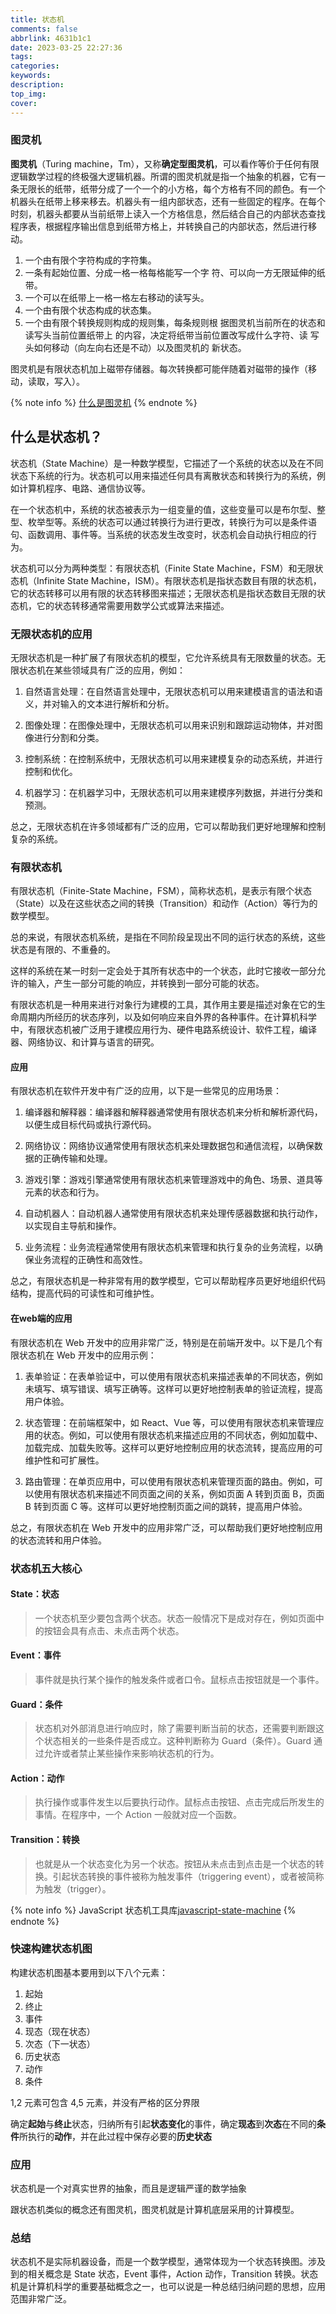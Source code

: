 ```yaml
---
title: 状态机
comments: false
abbrlink: 4631b1c1
date: 2023-03-25 22:27:36
tags:
categories:
keywords:
description:
top_img:
cover:
---
```


### 图灵机

**图灵机**（Turing machine，Tm），又称**确定型图灵机**，可以看作等价于任何有限逻辑数学过程的终极强大逻辑机器。所谓的图灵机就是指一个抽象的机器，它有一条无限长的纸带，纸带分成了一个一个的小方格，每个方格有不同的颜色。有一个机器头在纸带上移来移去。机器头有一组内部状态，还有一些固定的程序。在每个时刻，机器头都要从当前纸带上读入一个方格信息，然后结合自己的内部状态查找程序表，根据程序输出信息到纸带方格上，并转换自己的内部状态，然后进行移动。

1. 一个由有限个字符构成的字符集。
2. 一条有起始位置、分成一格一格每格能写一个字 符、可以向一方无限延伸的纸带。
3. 一个可以在纸带上一格一格左右移动的读写头。
4. 一个由有限个状态构成的状态集。
5. 一个由有限个转换规则构成的规则集，每条规则根 据图灵机当前所在的状态和读写头当前位置纸带上 的内容，决定将纸带当前位置改写成什么字符、读 写头如何移动（向左向右还是不动）以及图灵机的 新状态。

图灵机是有限状态机加上磁带存储器。每次转换都可能伴随着对磁带的操作（移动，读取，写入）。

{% note info %}
[什么是图灵机](https://zhuanlan.zhihu.com/p/33288542)
{% endnote %}

## 什么是状态机？

状态机（State Machine）是一种数学模型，它描述了一个系统的状态以及在不同状态下系统的行为。状态机可以用来描述任何具有离散状态和转换行为的系统，例如计算机程序、电路、通信协议等。

在一个状态机中，系统的状态被表示为一组变量的值，这些变量可以是布尔型、整型、枚举型等。系统的状态可以通过转换行为进行更改，转换行为可以是条件语句、函数调用、事件等。当系统的状态发生改变时，状态机会自动执行相应的行为。

状态机可以分为两种类型：有限状态机（Finite State Machine，FSM）和无限状态机（Infinite State Machine，ISM）。有限状态机是指状态数目有限的状态机，它的状态转移可以用有限的状态转移图来描述；无限状态机是指状态数目无限的状态机，它的状态转移通常需要用数学公式或算法来描述。

### 无限状态机的应用

无限状态机是一种扩展了有限状态机的模型，它允许系统具有无限数量的状态。无限状态机在某些领域具有广泛的应用，例如：

1. 自然语言处理：在自然语言处理中，无限状态机可以用来建模语言的语法和语义，并对输入的文本进行解析和分析。

2. 图像处理：在图像处理中，无限状态机可以用来识别和跟踪运动物体，并对图像进行分割和分类。

3. 控制系统：在控制系统中，无限状态机可以用来建模复杂的动态系统，并进行控制和优化。

4. 机器学习：在机器学习中，无限状态机可以用来建模序列数据，并进行分类和预测。

总之，无限状态机在许多领域都有广泛的应用，它可以帮助我们更好地理解和控制复杂的系统。

### 有限状态机

有限状态机（Finite-State Machine，FSM），简称状态机，是表示有限个状态（State）以及在这些状态之间的转换（Transition）和动作（Action）等行为的数学模型。

总的来说，有限状态机系统，是指在不同阶段呈现出不同的运行状态的系统，这些状态是有限的、不重叠的。

这样的系统在某一时刻一定会处于其所有状态中的一个状态，此时它接收一部分允许的输入，产生一部分可能的响应，并转换到一部分可能的状态。

有限状态机是一种用来进行对象行为建模的工具，其作用主要是描述对象在它的生命周期内所经历的状态序列，以及如何响应来自外界的各种事件。在计算机科学中，有限状态机被广泛用于建模应用行为、硬件电路系统设计、软件工程，编译器、网络协议、和计算与语言的研究。

#### 应用
有限状态机在软件开发中有广泛的应用，以下是一些常见的应用场景：

1. 编译器和解释器：编译器和解释器通常使用有限状态机来分析和解析源代码，以便生成目标代码或执行源代码。

2. 网络协议：网络协议通常使用有限状态机来处理数据包和通信流程，以确保数据的正确传输和处理。

3. 游戏引擎：游戏引擎通常使用有限状态机来管理游戏中的角色、场景、道具等元素的状态和行为。

4. 自动机器人：自动机器人通常使用有限状态机来处理传感器数据和执行动作，以实现自主导航和操作。

5. 业务流程：业务流程通常使用有限状态机来管理和执行复杂的业务流程，以确保业务流程的正确性和高效性。

总之，有限状态机是一种非常有用的数学模型，它可以帮助程序员更好地组织代码结构，提高代码的可读性和可维护性。

#### 在web端的应用
有限状态机在 Web 开发中的应用非常广泛，特别是在前端开发中。以下是几个有限状态机在 Web 开发中的应用示例：

1. 表单验证：在表单验证中，可以使用有限状态机来描述表单的不同状态，例如未填写、填写错误、填写正确等。这样可以更好地控制表单的验证流程，提高用户体验。

2. 状态管理：在前端框架中，如 React、Vue 等，可以使用有限状态机来管理应用的状态。例如，可以使用有限状态机来描述应用的不同状态，例如加载中、加载完成、加载失败等。这样可以更好地控制应用的状态流转，提高应用的可维护性和可扩展性。

3. 路由管理：在单页应用中，可以使用有限状态机来管理页面的路由。例如，可以使用有限状态机来描述不同页面之间的关系，例如页面 A 转到页面 B，页面 B 转到页面 C 等。这样可以更好地控制页面之间的跳转，提高用户体验。

总之，有限状态机在 Web 开发中的应用非常广泛，可以帮助我们更好地控制应用的状态流转和用户体验。

### 状态机五大核心

#### State：状态

   > 一个状态机至少要包含两个状态。状态一般情况下是成对存在，例如页面中的按钮会具有点击、未点击两个状态。

#### Event：事件

   > 事件就是执行某个操作的触发条件或者口令。鼠标点击按钮就是一个事件。

#### Guard：条件

   > 状态机对外部消息进行响应时，除了需要判断当前的状态，还需要判断跟这个状态相关的一些条件是否成立。这种判断称为 Guard（条件）。Guard 通过允许或者禁止某些操作来影响状态机的行为。

#### Action：动作

   > 执行操作或事件发生以后要执行动作。鼠标点击按钮、点击完成后所发生的事情。在程序中，一个 Action 一般就对应一个函数。

#### Transition：转换

   > 也就是从一个状态变化为另一个状态。按钮从未点击到点击是一个状态的转换。引起状态转换的事件被称为触发事件（triggering event），或者被简称为触发（trigger）。

{% note info %}
JavaScript 状态机工具库[javascript-state-machine](https//github.com/jakesgordon/javascript-state-machine)
{% endnote %}

### 快速构建状态机图

构建状态机图基本要用到以下八个元素：

1. 起始
2. 终止
3. 事件
4. 现态（现在状态）
5. 次态（下一状态）
6. 历史状态
7. 动作
8. 条件

1,2 元素可包含 4,5 元素，并没有严格的区分界限

确定**起始**与**终止**状态，归纳所有引起**状态变化**的事件，确定**现态**到**次态**在不同的**条件**所执行的**动作**，并在此过程中保存必要的**历史状态**

### 应用

状态机是一个对真实世界的抽象，而且是逻辑严谨的数学抽象

跟状态机类似的概念还有图灵机，图灵机就是计算机底层采用的计算模型。

### 总结

状态机不是实际机器设备，而是一个数学模型，通常体现为一个状态转换图。涉及到的相关概念是 State 状态，Event 事件，Action 动作，Transition 转换。状态机是计算机科学的重要基础概念之一，也可以说是一种总结归纳问题的思想，应用范围非常广泛。
